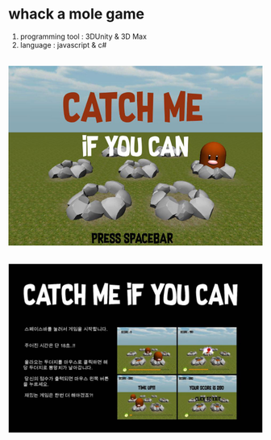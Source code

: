 whack a mole game
=================
1. programming tool : 3DUnity & 3D Max
2. language : javascript & c#
######                                
![Alt text](./CatchMeIfYouCan/front.jpg)
######                                
![Alt text](./CatchMeIfYouCan/poster.jpg)
